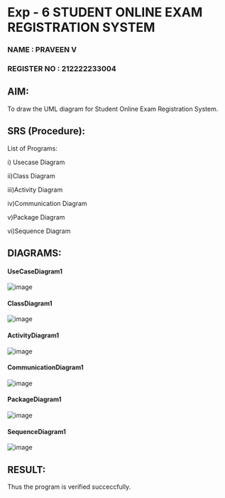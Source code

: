 # Exp - 6 STUDENT ONLINE EXAM REGISTRATION SYSTEM

### NAME : PRAVEEN V

### REGISTER NO : 212222233004

## AIM:
To draw the UML diagram for Student Online Exam Registration System.

## SRS (Procedure):
List of Programs:

i) Usecase Diagram

ii)Class Diagram

iii)Activity Diagram

iv)Communication Diagram

v)Package Diagram

vi)Sequence Diagram

## DIAGRAMS:
#### UseCaseDiagram1

![image](https://github.com/user-attachments/assets/9468cb3c-215d-4b96-8e86-750b0f0b4820)

#### ClassDiagram1

![image](https://github.com/user-attachments/assets/36415895-4e6e-450e-9075-2be87cdd2b66)

#### ActivityDiagram1

![image](https://github.com/user-attachments/assets/7f6b458b-0073-4747-a643-ab882e0160df)


#### CommunicationDiagram1

![image](https://github.com/user-attachments/assets/9ac7e034-4233-4646-87b3-531a8110feab)

#### PackageDiagram1

![image](https://github.com/user-attachments/assets/0877beae-1191-4dc2-bd9f-4fab9cd2cfe2)

#### SequenceDiagram1
![image](https://github.com/user-attachments/assets/ac5f01a5-2cf8-45e3-9835-a236f66321d1)


## RESULT:
Thus the program is verified succeccfully.
